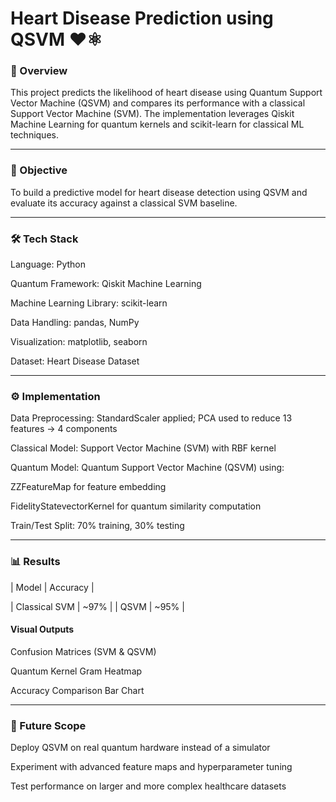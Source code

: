 # Heart Disease Prediction using QSVM ❤️⚛️

### 📌 Overview

This project predicts the likelihood of heart disease using Quantum Support Vector Machine (QSVM) and compares its performance with a classical Support Vector Machine (SVM).
The implementation leverages Qiskit Machine Learning for quantum kernels and scikit-learn for classical ML techniques.


---

### 🎯 Objective

To build a predictive model for heart disease detection using QSVM and evaluate its accuracy against a classical SVM baseline.


---

### 🛠️ Tech Stack

Language: Python

Quantum Framework: Qiskit Machine Learning

Machine Learning Library: scikit-learn

Data Handling: pandas, NumPy

Visualization: matplotlib, seaborn

Dataset: Heart Disease Dataset



---

### ⚙️ Implementation

Data Preprocessing: StandardScaler applied; PCA used to reduce 13 features → 4 components

Classical Model: Support Vector Machine (SVM) with RBF kernel

Quantum Model: Quantum Support Vector Machine (QSVM) using:

ZZFeatureMap for feature embedding

FidelityStatevectorKernel for quantum similarity computation


Train/Test Split: 70% training, 30% testing



---

### 📊 Results

| Model |	Accuracy |

| Classical SVM |	~97% |
| QSVM | ~95% |


#### Visual Outputs

Confusion Matrices (SVM & QSVM)

Quantum Kernel Gram Heatmap

Accuracy Comparison Bar Chart



---

### 🚀 Future Scope

Deploy QSVM on real quantum hardware instead of a simulator

Experiment with advanced feature maps and hyperparameter tuning

Test performance on larger and more complex healthcare datasets
